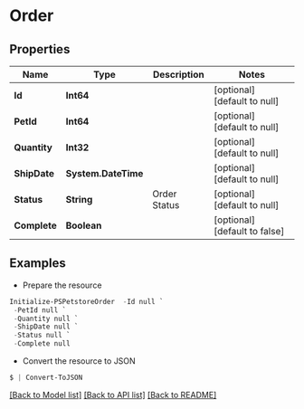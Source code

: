 # Order
## Properties

Name | Type | Description | Notes
------------ | ------------- | ------------- | -------------
**Id** | **Int64** |  | [optional] [default to null]
**PetId** | **Int64** |  | [optional] [default to null]
**Quantity** | **Int32** |  | [optional] [default to null]
**ShipDate** | **System.DateTime** |  | [optional] [default to null]
**Status** | **String** | Order Status | [optional] [default to null]
**Complete** | **Boolean** |  | [optional] [default to false]

## Examples

- Prepare the resource
```powershell
Initialize-PSPetstoreOrder  -Id null `
 -PetId null `
 -Quantity null `
 -ShipDate null `
 -Status null `
 -Complete null
```

- Convert the resource to JSON
```powershell
$ | Convert-ToJSON
```

[[Back to Model list]](../README.md#documentation-for-models) [[Back to API list]](../README.md#documentation-for-api-endpoints) [[Back to README]](../README.md)

